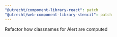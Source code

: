```yaml
---
"@utrecht/component-library-react": patch
"@utrecht/web-component-library-stencil": patch
---
```


Refactor how classnames for Alert are computed

